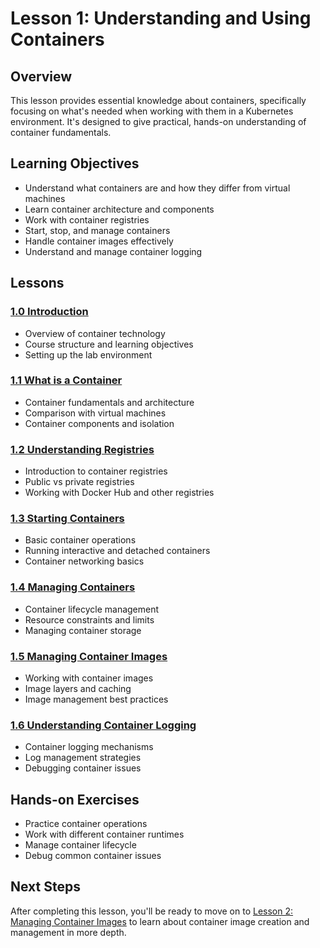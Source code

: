 # Lesson 1: Understanding and Using Containers

## Overview
This lesson provides essential knowledge about containers, specifically focusing on what's needed when working with them in a Kubernetes environment. It's designed to give practical, hands-on understanding of container fundamentals.

## Learning Objectives
- Understand what containers are and how they differ from virtual machines
- Learn container architecture and components
- Work with container registries
- Start, stop, and manage containers
- Handle container images effectively
- Understand and manage container logging

## Lessons

### [1.0 Introduction](1_0_introduction/1_0_introduction.md)
- Overview of container technology
- Course structure and learning objectives
- Setting up the lab environment

### [1.1 What is a Container](1_1_What_is_Container/1_1_What_is_Container.md)
- Container fundamentals and architecture
- Comparison with virtual machines
- Container components and isolation

### [1.2 Understanding Registries](1_2_Understanding_Registries/1_2_Understanding_Registries.md)
- Introduction to container registries
- Public vs private registries
- Working with Docker Hub and other registries

### [1.3 Starting Containers](1_3_Starting_Containers/1_3_Starting_Containers.md)
- Basic container operations
- Running interactive and detached containers
- Container networking basics

### [1.4 Managing Containers](1_4_Managing_Containers/1_4_Managing_Containers.md)
- Container lifecycle management
- Resource constraints and limits
- Managing container storage

### [1.5 Managing Container Images](1_5_Managing_Container_Images/1_5_Managing_Container_Images.md)
- Working with container images
- Image layers and caching
- Image management best practices

### [1.6 Understanding Container Logging](1_6_Understanding_Container_Logging/1_6_Understanding_Container_Logging.md)
- Container logging mechanisms
- Log management strategies
- Debugging container issues

## Hands-on Exercises
- Practice container operations
- Work with different container runtimes
- Manage container lifecycle
- Debug common container issues

## Next Steps
After completing this lesson, you'll be ready to move on to [Lesson 2: Managing Container Images](../Lesson2_Managing_Container_Images/index.md) to learn about container image creation and management in more depth.
